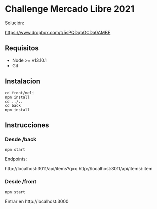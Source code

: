 # Challenge Mercado Libre 2021

Solución:

https://www.dropbox.com/t/5sPQDqbGCDa0AMBE

## Requisitos

 - Node >= v13.10.1
 - Git

## Instalacion

    cd front/meli
    npm install
    cd ../..
    cd back 
    npm install

## Instrucciones

### Desde /back

    npm start

Endpoints:

http://localhost:3011/api/items?q=q
http://localhost:3011/api/items/:item

### Desde /front

    npm start

Entrar en http://localhost:3000
